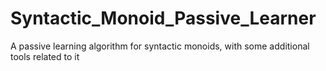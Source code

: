 # Syntactic_Monoid_Passive_Learner
A passive learning algorithm for syntactic monoids, with some additional tools related to it

